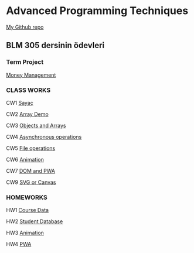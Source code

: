 # Advanced Programming Techniques

[My Github repo](https://github.com/enesbehlul/Advanced_Programming)

## BLM 305 dersinin ödevleri

### Term Project

[Money Management](https://enesbehlul.github.io/Advanced_Programming/Project/index.html)

### CLASS WORKS

CW1 [Sayaç](https://enesbehlul.github.io/Advanced_Programming/ClassWorks/damga_sayaci.html)

CW2 [Array Demo](https://enesbehlul.github.io/Advanced_Programming/ClassWorks/Array_Demo.html)

CW3 [Objects and Arrays](https://enesbehlul.github.io/Advanced_Programming/ClassWorks/inspector.html)

CW4 [Asynchronous operations](https://enesbehlul.github.io/Advanced_Programming/ClassWorks/CW4//index.html)

CW5 [File operations](https://enesbehlul.github.io/Advanced_Programming/ClassWorks//Fetch%20remote.html)

CW6 [Animation](https://enesbehlul.github.io/Advanced_Programming/ClassWorks//timing.html)

CW7 [DOM and PWA](https://enesbehlul.github.io/Advanced_Programming/ClassWorks/CW7/table.html)

CW9 [SVG or Canvas](https://enesbehlul.github.io/Advanced_Programming/ClassWorks/CW9/Graphics.html)

### HOMEWORKS

HW1 [Course Data](https://enesbehlul.github.io/Advanced_Programming/HomeWorks/Course_data.html)

HW2 [Student Database](https://enesbehlul.github.io/Advanced_Programming/HomeWorks/2ndHomeWork//Students.html)

HW3 [Animation](https://enesbehlul.github.io/Advanced_Programming/HomeWorks/HW3/show.html)

HW4 [PWA](https://enesbehlul.github.io/Advanced_Programming/)
